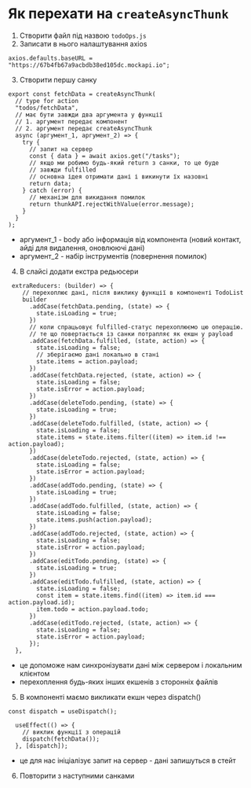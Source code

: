 # Як перехати на `createAsyncThunk`

1. Створити файл під назвою `todoOps.js`
2. Записати в нього налаштування axios

```
axios.defaults.baseURL = "https://67b4fb67a9acbdb38ed105dc.mockapi.io";
```

3. Створити першу санку

```
export const fetchData = createAsyncThunk(
  // type for action
  "todos/fetchData",
  // має бути завжди два аргумента у функції
  // 1. аргумент передає компонент
  // 2. аргумент передає createAsyncThunk
  async (аргумент_1, аргумент_2) => {
    try {
      // запит на сервер
      const { data } = await axios.get("/tasks");
      // якщо ми робимо будь-який return з санки, то це буде
      // завжди fulfilled
      // основна ідея отримати дані і викинути їх назовні
      return data;
    } catch (error) {
      // механізм для викидання помилок
      return thunkAPI.rejectWithValue(error.message);
    }
  }
);
```

- аргумент_1 - body або інформація від компонента (новий контакт, айді для видалення, оновлюючі дані)
- аргумент_2 - набір інструментів (повернення помилок)

4. В слайсі додати екстра редьюсери

```
 extraReducers: (builder) => {
    // перехоплює дані, після виклику функції в компоненті TodoList
    builder
      .addCase(fetchData.pending, (state) => {
        state.isLoading = true;
      })
      // коли спрацьовує fulfilled-статус перехоплюємо цю операцію.
      // те що повертається із санки потрапляє як екшн у payload
      .addCase(fetchData.fulfilled, (state, action) => {
        state.isLoading = false;
        // зберігаємо дані локально в стані
        state.items = action.payload;
      })
      .addCase(fetchData.rejected, (state, action) => {
        state.isLoading = false;
        state.isError = action.payload;
      })
      .addCase(deleteTodo.pending, (state) => {
        state.isLoading = true;
      })
      .addCase(deleteTodo.fulfilled, (state, action) => {
        state.isLoading = false;
        state.items = state.items.filter((item) => item.id !== action.payload);
      })
      .addCase(deleteTodo.rejected, (state, action) => {
        state.isLoading = false;
        state.isError = action.payload;
      })
      .addCase(addTodo.pending, (state) => {
        state.isLoading = true;
      })
      .addCase(addTodo.fulfilled, (state, action) => {
        state.isLoading = false;
        state.items.push(action.payload);
      })
      .addCase(addTodo.rejected, (state, action) => {
        state.isLoading = false;
        state.isError = action.payload;
      })
      .addCase(editTodo.pending, (state) => {
        state.isLoading = true;
      })
      .addCase(editTodo.fulfilled, (state, action) => {
        state.isLoading = false;
        const item = state.items.find((item) => item.id === action.payload.id);
        item.todo = action.payload.todo;
      })
      .addCase(editTodo.rejected, (state, action) => {
        state.isLoading = false;
        state.isError = action.payload;
      });
  },

```

- це допоможе нам синхронізувати дані між сервером і локальним клієнтом
- перехоплення будь-яких інших екшенів з сторонніх файлів

5. В компоненті маємо викликати екшн через dispatch()

```
const dispatch = useDispatch();

  useEffect(() => {
    // виклик функції з операцій
    dispatch(fetchData());
  }, [dispatch]);

```

- це для нас ініціалізує запит на сервер - дані запишуться в стейт

6. Повторити з наступними санками
